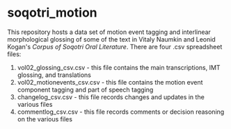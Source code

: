 # soqotri_motion

This repository hosts a data set of motion event tagging and interlinear morphological glossing of some of the text in Vitaly Naumkin and Leonid Kogan's *Corpus of Soqotri Oral Literature*. There are four .csv spreadsheet files:

1. vol02_glossing_csv.csv - this file contains the main transcriptions, IMT glossing, and translations
2. vol02_motionevents_csv.csv - this file contains the motion event component tagging and part of speech tagging
3. changelog_csv.csv - this file records changes and updates in the various files
4. commentlog_csv.csv - this file records comments or decision reasoning on the various files
